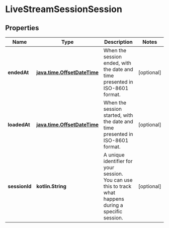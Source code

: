 
# LiveStreamSessionSession

## Properties
Name | Type | Description | Notes
------------ | ------------- | ------------- | -------------
**endedAt** | [**java.time.OffsetDateTime**](java.time.OffsetDateTime.md) | When the session ended, with the date and time presented in ISO-8601 format. |  [optional]
**loadedAt** | [**java.time.OffsetDateTime**](java.time.OffsetDateTime.md) | When the session started, with the date and time presented in ISO-8601 format. |  [optional]
**sessionId** | **kotlin.String** | A unique identifier for your session. You can use this to track what happens during a specific session. |  [optional]



